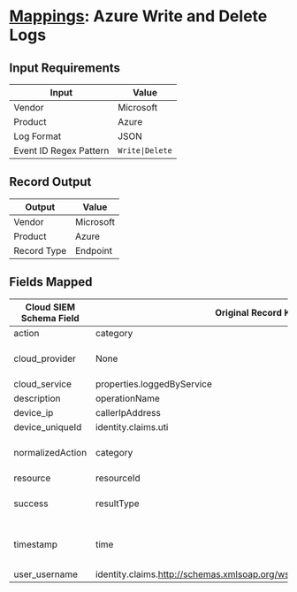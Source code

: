 # [Mappings](README.md): Azure Write and Delete Logs

## Input Requirements

|Input|Value|
|-----|-----|
|Vendor|Microsoft|
|Product|Azure|
|Log Format|JSON|
|Event ID Regex Pattern|`Write\|Delete`|

## Record Output

|Output|Value|
|------|-----|
|Vendor|Microsoft|
|Product|Azure|
|Record Type|Endpoint|

## Fields Mapped

|Cloud SIEM Schema Field|Original Record Key|Notes|
|-----------------------|-------------------|-----|
|action|category||
|cloud_provider|None|The static text `Azure` is populated in this schema field.|
|cloud_service|properties.loggedByService||
|description|operationName||
|device_ip|callerIpAddress||
|device_uniqueId|identity.claims.uti||
|normalizedAction|category|This is a lookup field. More info to come in the catalog later...|
|resource|resourceId||
|success|resultType|This is a lookup field. More info to come in the catalog later...|
|timestamp|time|We expect the orginal record value of `time` is in the format `yyyy-MM-dd'T'HH:mm:ss.SSSSSSZ`|
|user_username|identity.claims.http://schemas.xmlsoap.org/ws/2005/05/identity/claims/name||

